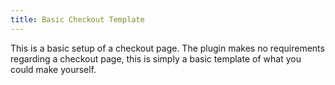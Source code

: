 ```yaml
---
title: Basic Checkout Template
---
```


This is a basic setup of a checkout page. The plugin makes no requirements regarding a checkout page, this is simply a basic template of what you could make yourself.